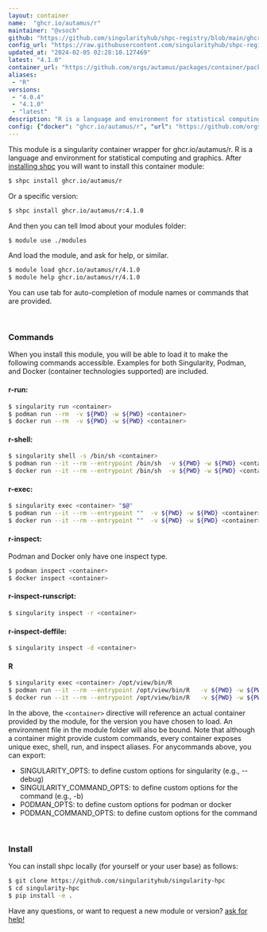 ```yaml
---
layout: container
name:  "ghcr.io/autamus/r"
maintainer: "@vsoch"
github: "https://github.com/singularityhub/shpc-registry/blob/main/ghcr.io/autamus/r/container.yaml"
config_url: "https://raw.githubusercontent.com/singularityhub/shpc-registry/main/ghcr.io/autamus/r/container.yaml"
updated_at: "2024-02-05 02:28:10.127469"
latest: "4.1.0"
container_url: "https://github.com/orgs/autamus/packages/container/package/r"
aliases:
 - "R"
versions:
 - "4.0.4"
 - "4.1.0"
 - "latest"
description: "R is a language and environment for statistical computing and graphics."
config: {"docker": "ghcr.io/autamus/r", "url": "https://github.com/orgs/autamus/packages/container/package/r", "maintainer": "@vsoch", "description": "R is a language and environment for statistical computing and graphics.", "latest": {"4.1.0": "sha256:68d20470a1c451c2d3ff5d5f388024db6f1294e5dbeb9712dd5000de7a0f6390"}, "tags": {"4.0.4": "sha256:047ce431f400d13df423898e62d78fc72e32c58236772eeaaf69ad2511dd528d", "4.1.0": "sha256:68d20470a1c451c2d3ff5d5f388024db6f1294e5dbeb9712dd5000de7a0f6390", "latest": "sha256:6f76327dcfd44529e4066bbf10cee6d2f4aa320dc3b3c8821bcb00ac2f8c495a"}, "aliases": {"R": "/opt/view/bin/R"}}
---
```


This module is a singularity container wrapper for ghcr.io/autamus/r.
R is a language and environment for statistical computing and graphics.
After [installing shpc](#install) you will want to install this container module:


```bash
$ shpc install ghcr.io/autamus/r
```

Or a specific version:

```bash
$ shpc install ghcr.io/autamus/r:4.1.0
```

And then you can tell lmod about your modules folder:

```bash
$ module use ./modules
```

And load the module, and ask for help, or similar.

```bash
$ module load ghcr.io/autamus/r/4.1.0
$ module help ghcr.io/autamus/r/4.1.0
```

You can use tab for auto-completion of module names or commands that are provided.

<br>

### Commands

When you install this module, you will be able to load it to make the following commands accessible.
Examples for both Singularity, Podman, and Docker (container technologies supported) are included.

#### r-run:

```bash
$ singularity run <container>
$ podman run --rm  -v ${PWD} -w ${PWD} <container>
$ docker run --rm  -v ${PWD} -w ${PWD} <container>
```

#### r-shell:

```bash
$ singularity shell -s /bin/sh <container>
$ podman run --it --rm --entrypoint /bin/sh  -v ${PWD} -w ${PWD} <container>
$ docker run --it --rm --entrypoint /bin/sh  -v ${PWD} -w ${PWD} <container>
```

#### r-exec:

```bash
$ singularity exec <container> "$@"
$ podman run --it --rm --entrypoint ""  -v ${PWD} -w ${PWD} <container> "$@"
$ docker run --it --rm --entrypoint ""  -v ${PWD} -w ${PWD} <container> "$@"
```

#### r-inspect:

Podman and Docker only have one inspect type.

```bash
$ podman inspect <container>
$ docker inspect <container>
```

#### r-inspect-runscript:

```bash
$ singularity inspect -r <container>
```

#### r-inspect-deffile:

```bash
$ singularity inspect -d <container>
```


#### R

```bash
$ singularity exec <container> /opt/view/bin/R
$ podman run --it --rm --entrypoint /opt/view/bin/R   -v ${PWD} -w ${PWD} <container> -c " $@"
$ docker run --it --rm --entrypoint /opt/view/bin/R   -v ${PWD} -w ${PWD} <container> -c " $@"
```



In the above, the `<container>` directive will reference an actual container provided
by the module, for the version you have chosen to load. An environment file in the
module folder will also be bound. Note that although a container
might provide custom commands, every container exposes unique exec, shell, run, and
inspect aliases. For anycommands above, you can export:

 - SINGULARITY_OPTS: to define custom options for singularity (e.g., --debug)
 - SINGULARITY_COMMAND_OPTS: to define custom options for the command (e.g., -b)
 - PODMAN_OPTS: to define custom options for podman or docker
 - PODMAN_COMMAND_OPTS: to define custom options for the command

<br>

### Install

You can install shpc locally (for yourself or your user base) as follows:

```bash
$ git clone https://github.com/singularityhub/singularity-hpc
$ cd singularity-hpc
$ pip install -e .
```

Have any questions, or want to request a new module or version? [ask for help!](https://github.com/singularityhub/singularity-hpc/issues)